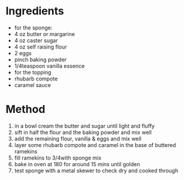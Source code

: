# Ingredients

-   for the sponge:
-   4 oz butter or margarine
-   4 oz caster sugar
-   4 oz self raising flour
-   2 eggs
-   pinch baking powder
-   1/4teaspoon vanilla essence
-   for the topping
-   rhubarb compote
-   caramel sauce

# Method

1.  in a bowl cream the butter and sugar until light and fluffy
2.  sift in half the flour and the baking powder and mix well
3.  add the remaining flour, vanilla & eggs and mix well
4.  layer some rhubarb compote and caramel in the base of buttered ramekins
5.  fill ramekins to 3/4with sponge mix
6.  bake in oven at 180 for around 15 mins until golden
7.  test sponge with a metal skewer to check dry and cooked through

